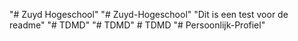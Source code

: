 "# Zuyd Hogeschool" 
"# Zuyd-Hogeschool" 
"Dit is een test voor de readme" 
"# TDMD" 
"# TDMD" 
#   T D M D  
 "# Persoonlijk-Profiel" 
